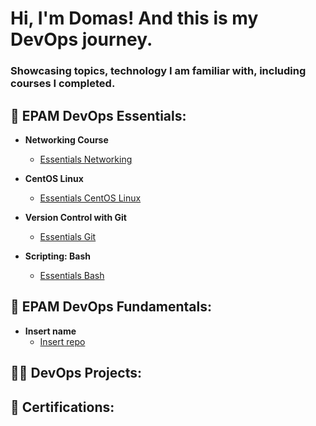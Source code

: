 <h1>Hi, I'm Domas! And this is my DevOps journey.
<h3>Showcasing topics, technology I am familiar with, including courses I completed.</h3>

<h2> 📘 EPAM DevOps Essentials:</h2>

- <b>Networking Course</b>
  - [Essentials Networking](https://github.com/DomasMas0303/Networking)
    
- <b>CentOS Linux</b>
  - [Essentials CentOS Linux](https://github.com/DomasMas0303/Essentials-CentOS-Linux)
 
- <b>Version Control with Git</b>
  - [Essentials Git](https://github.com/DomasMas0303/Essentials-Git)

- <b>Scripting: Bash</b>
  - [Essentials Bash](https://github.com/DomasMas0303/Essentials-Bash)
     
<h2> 📕 EPAM DevOps Fundamentals:</h2>

- <b>Insert name</b>
  - [Insert repo](https://github.com/joshmadakor1/Algorithms-Practice)

<h2> 👨‍💻 DevOps Projects:</h2>

<h2> 📃 Certifications:</h2>


[linkedin]: https://linkedin.com/in/joshmadakor

<!--
**joshmadakor1/joshmadakor1** is a ✨ _special_ ✨ repository because its `README.md` (this file) appears on your GitHub profile.

Here are some ideas to get you started:

- 🔭 I’m currently working on ...
- 🌱 I’m currently learning ...
- 👯 I’m looking to collaborate on ...
- 🤔 I’m looking for help with ...
- 💬 Ask me about ...
- 📫 How to reach me: ...
- 😄 Pronouns: ...
- ⚡ Fun fact: ...
-->
